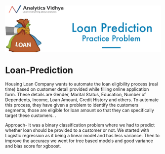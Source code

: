 ![alt text](https://github.com/sahil0094/Loan-Prediction/blob/master/laon.png?raw=true)
# Loan-Prediction
Housing Loan Company wants to automate the loan eligibility process (real time) based on customer detail provided while 
filling online application form. These details are Gender, Marital Status, Education, Number of Dependents, Income, Loan 
Amount, Credit History and others. To automate this process, they have given a problem to identify the customers segments,
those are eligible for loan amount so that they can specifically target these customers. .

Approach- It was a binary classification problem where we had to predict whether loan should be provided to a customer or 
not. We started with Logistic regression as it being a linear model and has less variance. Then to improve the accuracy we 
went for tree based models and good variance and bias score for xgboost.

